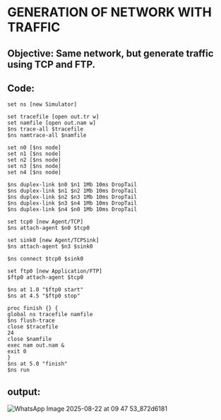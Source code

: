# GENERATION OF  NETWORK WITH TRAFFIC 
## Objective: Same network, but generate traffic using TCP and FTP. 
## Code: 
```
set ns [new Simulator] 

set tracefile [open out.tr w] 
set namfile [open out.nam w] 
$ns trace-all $tracefile 
$ns namtrace-all $namfile 

set n0 [$ns node] 
set n1 [$ns node] 
set n2 [$ns node] 
set n3 [$ns node] 
set n4 [$ns node] 

$ns duplex-link $n0 $n1 1Mb 10ms DropTail 
$ns duplex-link $n1 $n2 1Mb 10ms DropTail 
$ns duplex-link $n2 $n3 1Mb 10ms DropTail 
$ns duplex-link $n3 $n4 1Mb 10ms DropTail 
$ns duplex-link $n4 $n0 1Mb 10ms DropTail 

set tcp0 [new Agent/TCP] 
$ns attach-agent $n0 $tcp0 
 
set sink0 [new Agent/TCPSink] 
$ns attach-agent $n3 $sink0 

$ns connect $tcp0 $sink0 

set ftp0 [new Application/FTP] 
$ftp0 attach-agent $tcp0 

$ns at 1.0 "$ftp0 start" 
$ns at 4.5 "$ftp0 stop" 
 
proc finish {} { 
global ns tracefile namfile 
$ns flush-trace 
close $tracefile 
24 
close $namfile 
exec nam out.nam & 
exit 0 
} 
$ns at 5.0 "finish" 
$ns run
```
## output:
![WhatsApp Image 2025-08-22 at 09 47 53_872d6181](https://github.com/user-attachments/assets/134c6da7-aea5-474f-84f9-3226a6a2b004)

